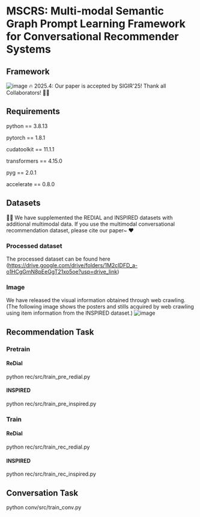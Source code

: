 # MSCRS: Multi-modal Semantic Graph Prompt Learning Framework for Conversational Recommender Systems
## Framework
![image](https://github.com/user-attachments/assets/83d58ca2-833c-4859-93d6-abc6d07f193b)
🔥 2025.4: Our paper is accepted by SIGIR'25! Thank all Collaborators! 🎉🎉

## Requirements
python == 3.8.13

pytorch == 1.8.1

cudatoolkit == 11.1.1

transformers == 4.15.0

pyg == 2.0.1

accelerate == 0.8.0

## Datasets
🌹🌹 We have supplemented the REDIAL and INSPIRED datasets with additional multimodal data. If you use the multimodal conversational recommendation dataset, please cite our paper~ ❤️
### Processed dataset
The processed dataset can be found here (https://drive.google.com/drive/folders/1M2cIDFD_a-o1HCgGmN8pEeGgT21xo5oe?usp=drive_link)
### Image
We have released the visual information obtained through web crawling. (The following image shows the posters and stills acquired by web crawling using item information from the INSPIRED dataset.)
![image](https://github.com/user-attachments/assets/e6ce02cc-23b1-4455-b376-202361af73e1)

## Recommendation Task
### Pretrain
#### ReDial
python rec/src/train_pre_redial.py
#### INSPIRED
python rec/src/train_pre_inspired.py

### Train
#### ReDial
python rec/src/train_rec_redial.py
#### INSPIRED
python rec/src/train_rec_inspired.py

## Conversation Task
python conv/src/train_conv.py
















